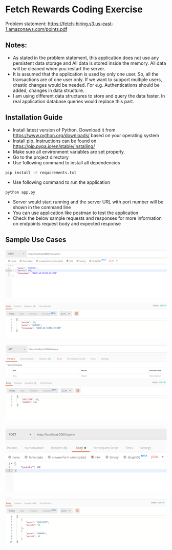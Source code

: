 # Fetch Rewards Coding Exercise

Problem statement: https://fetch-hiring.s3.us-east-1.amazonaws.com/points.pdf

## Notes:

* As stated in the problem statement, this application does not use any persistent data storage and All data is stored inside the memory. All data will be cleaned when you restart the server.
* It is assumed that the application is used by only one user. So, all the transactions are of one user only. If we want to support multiple users, drastic changes would be needed. For e.g. Authentications should be added, changes in data structure.
* I am using different data structures to store and query the data faster. In real application database queries would replace this part.

## Installation Guide


* Install latest version of Python. Download it from https://www.python.org/downloads/ based on your operating system
* Install pip. Instructions can be found on https://pip.pypa.io/en/stable/installing/
* Make sure all environment variables are set properly.
* Go to the project directory
* Use following command to install all dependencies
```
pip install -r requirements.txt
``` 
* Use following command to run the application
```
python app.py
```
* Server would start running and the server URL with port number will be shown in the command line
* You can use application like postman to test the application
* Check the below sample requests and responses for more information on endpoints request body and expected response

## Sample Use Cases
![Transaction request](/images/transaction_request.png "Transaction sample request")

![Transaction response](/images/transaction_response.png "Transaction sample response")

![Balance request](/images/balance_request_response.png "Balance sample request and response")

![Spend request](/images/spend_request.png "Spend sample request")

![Spend response](/images/spend_response.png "Spend sample response")

